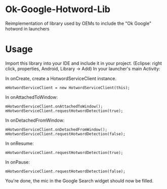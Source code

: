 Ok-Google-Hotword-Lib
=====================

Reimplementation of library used by OEMs to include the "Ok Google" hotword in launchers

Usage
=====

Import this library into your IDE and include it in your project. (Eclipse: right click, properties, Android, Library -> Add)
In your launcher's main Activity:

In onCreate, create a HotwordServiceClient instance.

````
mHotwordServiceClient = new HotwordServiceClient(this);
````

In onAttachedToWindow:
````
mHotwordServiceClient.onAttachedToWindow();
mHotwordServiceClient.requestHotwordDetection(true);
````

In onDetachedFromWindow:
````
mHotwordServiceClient.onDetachedFromWindow();
mHotwordServiceClient.requestHotwordDetection(false);
````

In onResume:
````
mHotwordServiceClient.requestHotwordDetection(true);
````

In onPause:
````
mHotwordServiceClient.requestHotwordDetection(false);
````

You're done, the mic in the Google Search widget should now be filled.
